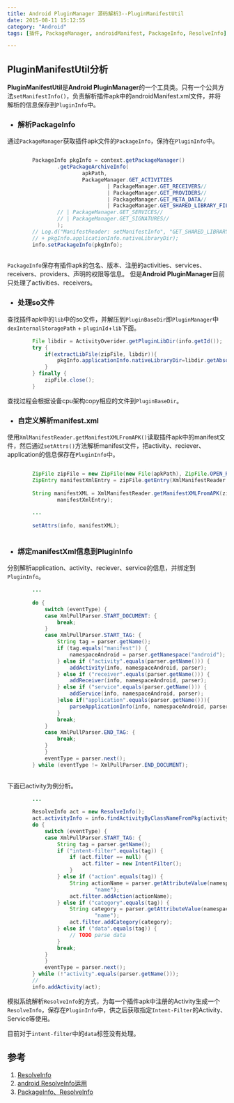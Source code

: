 ```yaml
---
title: Android PluginManager 源码解析3--PluginManifestUtil
date: 2015-08-11 15:12:55
category: "Android"
tags: [插件, PackageManager, androidManifest, PackageInfo, ResolveInfo]

---
```



## PluginManifestUtil分析

**PluginManifestUtil**是**Android PluginManager**的一个工具类。只有一个公共方法`setManifestInfo()`，负责解析插件apk中的androidManifest.xml文件，并将解析的信息保存到`PluginInfo`中。


- ### 解析PackageInfo

通过`PackageManager`获取插件apk文件的`PackageInfo`，保持在`PluginInfo`中。


```java

		PackageInfo pkgInfo = context.getPackageManager()
				.getPackageArchiveInfo(
						apkPath,
						PackageManager.GET_ACTIVITIES
								| PackageManager.GET_RECEIVERS//
								| PackageManager.GET_PROVIDERS//
								| PackageManager.GET_META_DATA//
								| PackageManager.GET_SHARED_LIBRARY_FILES//
				// | PackageManager.GET_SERVICES//
				// | PackageManager.GET_SIGNATURES//
				);
		// Log.d("ManifestReader: setManifestInfo", "GET_SHARED_LIBRARY_FILES="
		// + pkgInfo.applicationInfo.nativeLibraryDir);
		info.setPackageInfo(pkgInfo);
		
```



`PackageInfo`保存有插件apk的包名、版本、注册的activities、services、receivers、providers、声明的权限等信息。
但是**Android PluginManager**目前只处理了activities、receivers。

<!-- more -->

- ### 处理so文件

查找插件apk中的`lib`中的so文件，并解压到`PluginBaseDir`即`PluginManager`中`dexInternalStoragePath` + `pluginId`+`lib`下面。

```java
		File libdir = ActivityOverider.getPluginLibDir(info.getId());
		try {
			if(extractLibFile(zipFile, libdir)){
				pkgInfo.applicationInfo.nativeLibraryDir=libdir.getAbsolutePath();
			}
		} finally {
			zipFile.close();
		}
```



查找过程会根据设备cpu架构copy相应的文件到`PluginBaseDir`。


- ### 自定义解析manifest.xml

使用`XmlManifestReader.getManifestXMLFromAPK()`读取插件apk中的manifest文件，然后通过`setAttrs()`方法解析manifest文件，把activity、reciever、application的信息保存在`PluginInfo`中。

```java

		ZipFile zipFile = new ZipFile(new File(apkPath), ZipFile.OPEN_READ);
		ZipEntry manifestXmlEntry = zipFile.getEntry(XmlManifestReader.DEFAULT_XML);
		
		String manifestXML = XmlManifestReader.getManifestXMLFromAPK(zipFile,
				manifestXmlEntry);
				
		...
		
		setAttrs(info, manifestXML);
				
```

- ### 绑定manifestXml信息到PluginInfo

分别解析application、activity、reciever、service的信息，并绑定到`PluginInfo`。


```java
		...
		
		do {
			switch (eventType) {
			case XmlPullParser.START_DOCUMENT: {
				break;
			}
			case XmlPullParser.START_TAG: {
				String tag = parser.getName();
				if (tag.equals("manifest")) {
					namespaceAndroid = parser.getNamespace("android");
				} else if ("activity".equals(parser.getName())) {
					addActivity(info, namespaceAndroid, parser);
				} else if ("receiver".equals(parser.getName())) {
					addReceiver(info, namespaceAndroid, parser);
				} else if ("service".equals(parser.getName())) {
					addService(info, namespaceAndroid, parser);
				}else if("application".equals(parser.getName())){
					parseApplicationInfo(info, namespaceAndroid, parser);
				}
				break;
			}
			case XmlPullParser.END_TAG: {
				break;
			}
			}
			eventType = parser.next();
		} while (eventType != XmlPullParser.END_DOCUMENT);
		
```

下面已activity为例分析。

```java
		...
		
		ResolveInfo act = new ResolveInfo();
		act.activityInfo = info.findActivityByClassNameFromPkg(activityName);
		do {
			switch (eventType) {
			case XmlPullParser.START_TAG: {
				String tag = parser.getName();
				if ("intent-filter".equals(tag)) {
					if (act.filter == null) {
						act.filter = new IntentFilter();
					}
				} else if ("action".equals(tag)) {
					String actionName = parser.getAttributeValue(namespace,
							"name");
					act.filter.addAction(actionName);
				} else if ("category".equals(tag)) {
					String category = parser.getAttributeValue(namespace,
							"name");
					act.filter.addCategory(category);
				} else if ("data".equals(tag)) {
					// TODO parse data
				}
				break;
			}
			}
			eventType = parser.next();
		} while (!"activity".equals(parser.getName()));
		//
		info.addActivity(act);

```

模拟系统解析`ResolveInfo`的方式，为每一个插件apk中注册的Activity生成一个`ResolveInfo`，保存在`PluginInfo`中，供之后获取指定`Intent-Filter`的Activity、Service等使用。

目前对于`intent-filter`中的`data`标签没有处理。


## 参考

1. [ResolveInfo](http://developer.android.com/reference/android/content/pm/ResolveInfo.html)
1. [android ResolveInfo运用](http://blog.csdn.net/wang_yubin/article/details/8564335)
2. [PackageInfo、ResolveInfo](http://blog.csdn.net/lo5sea/article/details/38564991)